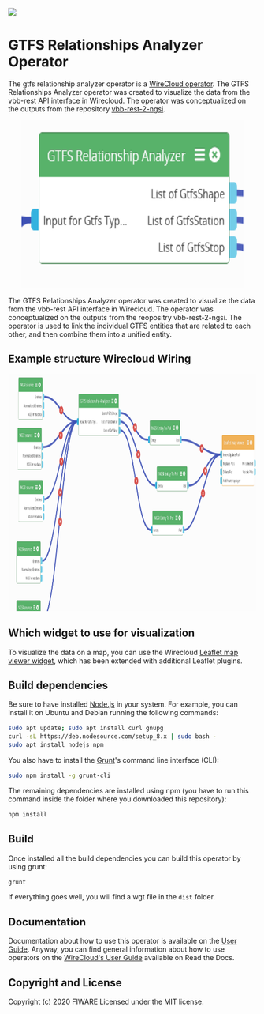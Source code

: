 [![](https://nexus.lab.fiware.org/repository/raw/public/badges/chapters/visualization.svg)](https://www.fiware.org/developers/catalogue/)

# GTFS Relationships Analyzer Operator

The gtfs relationship analyzer operator is a [WireCloud operator]((http://wirecloud.readthedocs.org/en/latest/)).
The GTFS Relationships Analyzer operator was created to visualize the data from the vbb-rest API interface in Wirecloud. 
The operator was conceptualized on the outputs from the repository [vbb-rest-2-ngsi](https://github.com/SmartMaaS-Services/vbb-rest-2-ngsi).

<p align="center">
    <img src="docs/img/gtfs_relationship_analyzer.png" alt="Create Product License" width="450" height="340">
</p>

The GTFS Relationships Analyzer operator was created to visualize the data from the vbb-rest API interface in Wirecloud. 
The operator was conceptualized on the outputs from the reopositry vbb-rest-2-ngsi.
The operator is used to link the individual GTFS entities that are related to each other, and then combine them into 
a unified entity.

## Example structure Wirecloud Wiring

<p align="center">
    <img src="docs/img/example_usage_operator.png" alt="Create Product License" width="650" height="480">
</p>

## Which widget to use for visualization
To visualize the data on a map, you can use the Wirecloud [Leaflet map viewer widget](https://github.com/SmartMaaS-Services/leaflet-map-widget), 
which has been extended with additional Leaflet plugins.


## Build dependencies

Be sure to have installed [Node.js](https://nodejs.org/) in your system. For example, you can install it on Ubuntu and Debian running the following commands:

```bash
sudo apt update; sudo apt install curl gnupg
curl -sL https://deb.nodesource.com/setup_8.x | sudo bash -
sudo apt install nodejs npm 
```

You also have to install the [Grunt](https://gruntjs.com/)'s command line interface (CLI):

```bash
sudo npm install -g grunt-cli
```

The remaining dependencies are installed using npm (you have to run this command
inside the folder where you downloaded this repository):

```bash
npm install
```


## Build

Once installed all the build dependencies you can build this operator by using grunt:

```bash
grunt
```

If everything goes well, you will find a wgt file in the `dist` folder.


## Documentation

Documentation about how to use this operator is available on the
[User Guide](src/doc/userguide.md). Anyway, you can find general information
about how to use operators on the
[WireCloud's User Guide](https://wirecloud.readthedocs.io/en/stable/user_guide/)
available on Read the Docs.

## Copyright and License

Copyright (c) 2020 FIWARE
Licensed under the MIT license.
